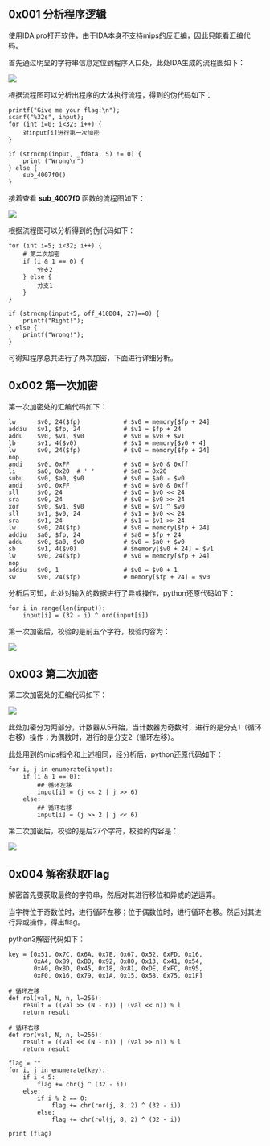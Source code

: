 ## 0x001 分析程序逻辑

使用IDA pro打开软件，由于IDA本身不支持mips的反汇编，因此只能看汇编代码。

首先通过明显的字符串信息定位到程序入口处，此处IDA生成的流程图如下：

![](1.png)

根据流程图可以分析出程序的大体执行流程，得到的伪代码如下：

```
printf("Give me your flag:\n");
scanf("%32s", input);
for (int i=0; i<32; i++) {
    对input[i]进行第一次加密
}

if (strncmp(input, _fdata, 5) != 0) {
    print ("Wrong\n")
} else {
    sub_4007f0()
}
```

接着查看 **sub_4007f0** 函数的流程图如下：

![](2.png)

根据流程图可以分析得到的伪代码如下：

```
for (int i=5; i<32; i++) {
    # 第二次加密
    if (i & 1 == 0) {
        分支2
    } else {
        分支1
    }
}

if (strncmp(input+5, off_410D04, 27)==0) {
    printf("Right!");
} else {
    printf("Wrong!");
}

```

可得知程序总共进行了两次加密，下面进行详细分析。

## 0x002 第一次加密 

第一次加密处的汇编代码如下：

```
lw      $v0, 24($fp)            # $v0 = memory[$fp + 24]
addiu   $v1, $fp, 24            # $v1 = $fp + 24
addu    $v0, $v1, $v0           # $v0 = $v0 + $v1
lb      $v1, 4($v0)             # $v1 = memory[$v0 + 4]
lw      $v0, 24($fp)            # $v0 = memory[$fp + 24]
nop
andi    $v0, 0xFF               # $v0 = $v0 & 0xff
li      $a0, 0x20  # ' '        # $a0 = 0x20
subu    $v0, $a0, $v0           # $v0 = $a0 - $v0
andi    $v0, 0xFF               # $v0 = $v0 & 0xff
sll     $v0, 24                 # $v0 = $v0 << 24
sra     $v0, 24                 # $v0 = $v0 >> 24
xor     $v0, $v1, $v0           # $v0 = $v1 ^ $v0
sll     $v1, $v0, 24            # $v1 = $v0 << 24
sra     $v1, 24                 # $v1 = $v1 >> 24
lw      $v0, 24($fp)            # $v0 = memory[$fp + 24]
addiu   $a0, $fp, 24            # $a0 = $fp + 24
addu    $v0, $a0, $v0           # $v0 = $a0 + $v0
sb      $v1, 4($v0)             # $memory[$v0 + 24] = $v1
lw      $v0, 24($fp)            # $v0 = memory[$fp + 24]
nop
addiu   $v0, 1                  # $v0 = $v0 + 1
sw      $v0, 24($fp)            # memory[$fp + 24] = $v0
```

分析后可知，此处对输入的数据进行了异或操作，python还原代码如下：

```
for i in range(len(input)):
    input[i] = (32 - i) ^ ord(input[i])
```

第一次加密后，校验的是前五个字符，校验内容为：

![](4.png)

## 0x003 第二次加密 

第二次加密处的汇编代码如下：

![](3.png)

此处加密分为两部分，计数器从5开始，当计数器为奇数时，进行的是分支1（循环右移）操作；为偶数时，进行的是分支2（循环左移）。

此处用到的mips指令和上述相同，经分析后，python还原代码如下：

```
for i, j in enumerate(input):
    if (i & 1 == 0):
        ## 循环左移
        input[i] = (j << 2 | j >> 6)
    else:
        ## 循环右移
        input[i] = (j >> 2 | j << 6)
```

第二次加密后，校验的是后27个字符，校验的内容是：

![](5.png)

## 0x004 解密获取Flag

解密首先要获取最终的字符串，然后对其进行移位和异或的逆运算。

当字符位于奇数位时，进行循环左移；位于偶数位时，进行循环右移。然后对其进行异或操作，得出flag。

python3解密代码如下：

```
key = [0x51, 0x7C, 0x6A, 0x7B, 0x67, 0x52, 0xFD, 0x16, 
       0xA4, 0x89, 0xBD, 0x92, 0x80, 0x13, 0x41, 0x54, 
       0xA0, 0x8D, 0x45, 0x18, 0x81, 0xDE, 0xFC, 0x95, 
       0xF0, 0x16, 0x79, 0x1A, 0x15, 0x5B, 0x75, 0x1F]

# 循环左移
def rol(val, N, n, l=256):
    result = ((val >> (N - n)) | (val << n)) % l
    return result

# 循环右移
def ror(val, N, n, l=256):
    result = ((val << (N - n)) | (val >> n)) % l
    return result

flag = ""
for i, j in enumerate(key):
    if i < 5:
        flag += chr(j ^ (32 - i))
    else:
        if i % 2 == 0:
            flag += chr(ror(j, 8, 2) ^ (32 - i))
        else:
            flag += chr(rol(j, 8, 2) ^ (32 - i))

print (flag)
```